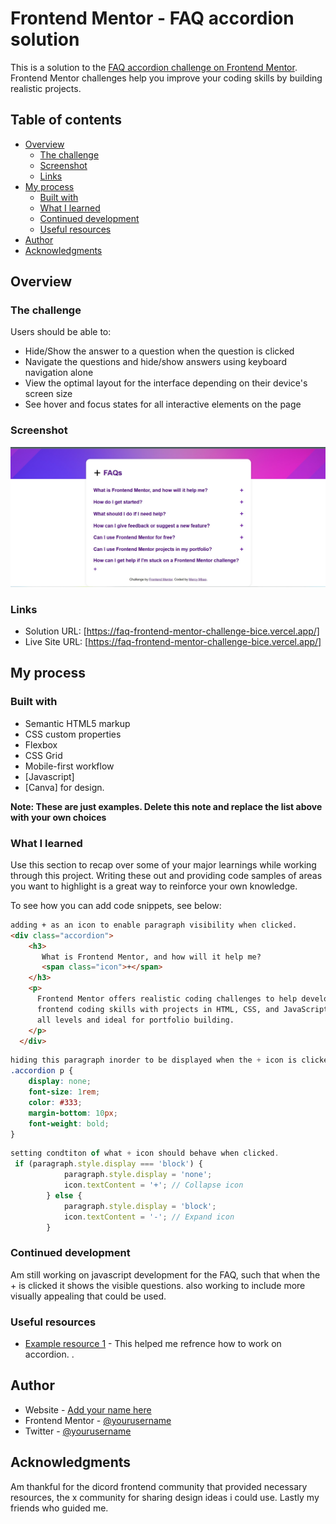 # Frontend Mentor - FAQ accordion solution

This is a solution to the [FAQ accordion challenge on Frontend Mentor](https://www.frontendmentor.io/challenges/faq-accordion-wyfFdeBwBz). Frontend Mentor challenges help you improve your coding skills by building realistic projects. 

## Table of contents

- [Overview](#overview)
  - [The challenge](#the-challenge)
  - [Screenshot](#screenshot)
  - [Links](#links)
- [My process](#my-process)
  - [Built with](#built-with)
  - [What I learned](#what-i-learned)
  - [Continued development](#continued-development)
  - [Useful resources](#useful-resources)
- [Author](#author)
- [Acknowledgments](#acknowledgments)

## Overview

### The challenge

Users should be able to:

- Hide/Show the answer to a question when the question is clicked
- Navigate the questions and hide/show answers using keyboard navigation alone
- View the optimal layout for the interface depending on their device's screen size
- See hover and focus states for all interactive elements on the page

### Screenshot

![](./assets/images/FAQ-mentorchallenge.jpg)


### Links

- Solution URL: [https://faq-frontend-mentor-challenge-bice.vercel.app/]
- Live Site URL: [https://faq-frontend-mentor-challenge-bice.vercel.app/]

## My process

### Built with

- Semantic HTML5 markup
- CSS custom properties
- Flexbox
- CSS Grid
- Mobile-first workflow
- [Javascript]
- [Canva] for design.

**Note: These are just examples. Delete this note and replace the list above with your own choices**

### What I learned

Use this section to recap over some of your major learnings while working through this project. Writing these out and providing code samples of areas you want to highlight is a great way to reinforce your own knowledge.

To see how you can add code snippets, see below:

```html
adding + as an icon to enable paragraph visibility when clicked.
<div class="accordion">
    <h3>
       What is Frontend Mentor, and how will it help me?
       <span class="icon">+</span>
    </h3>
    <p>
      Frontend Mentor offers realistic coding challenges to help developers improve their 
      frontend coding skills with projects in HTML, CSS, and JavaScript. It's suitable for 
      all levels and ideal for portfolio building.
    </p>
  </div>
```
```css
hiding this paragraph inorder to be displayed when the + icon is clicked.
.accordion p {
    display: none;
    font-size: 1rem;
    color: #333;
    margin-bottom: 10px;
    font-weight: bold;
}
```
```js
setting condtiton of what + icon should behave when clicked.
 if (paragraph.style.display === 'block') {
            paragraph.style.display = 'none';
            icon.textContent = '+'; // Collapse icon
        } else {
            paragraph.style.display = 'block';
            icon.textContent = '-'; // Expand icon
        }
```


### Continued development
Am still working on javascript development for the FAQ, such that when the + is clicked it shows the visible questions. also working to include more visually appealing that could be used.


### Useful resources

- [Example resource 1](https://ww3schools.com) - This helped me refrence how to work on accordion. .


## Author

- Website - [Add your name here](https://www.your-site.com)
- Frontend Mentor - [@yourusername](https://www.frontendmentor.io/profile/yourusername)
- Twitter - [@yourusername](https://www.twitter.com/junearsenic7)

## Acknowledgments

Am thankful for the dicord frontend community that provided necessary resources, the x community for sharing design ideas i could use. Lastly my friends who guided me.
